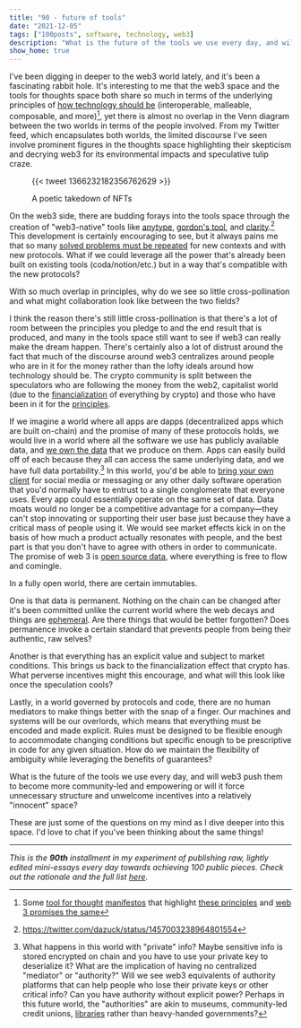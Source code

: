 ```yaml
---
title: "90 - future of tools"
date: "2021-12-05"
tags: ["100posts", software, technology, web3]
description: "What is the future of the tools we use every day, and will web3 push them to become more community-led and empowering or will it force unnecessary structure and unwelcome incentives into a relatively \"innocent\" space?"
show_home: true
---
```


I've been digging in deeper to the web3 world lately, and it's been a fascinating rabbit hole. It's interesting to me that the web3 space and the tools for thoughts space both share so much in terms of the underlying principles of [how technology should be](/posts/everyday-magic) (interoperable, malleable, composable, and more)[^1], yet there is almost no overlap in the Venn diagram between the two worlds in terms of the people involved. From my Twitter feed, which encapsulates both worlds, the limited discourse I've seen involve prominent figures in the thoughts space highlighting their skepticism and decrying web3 for its environmental impacts and speculative tulip craze. 

<figure class="embed">
    {{< tweet 1366232182356762629 >}}
    <figcaption><p>A poetic takedown of NFTs</p></figcaption>
</figure>


On the web3 side, there are budding forays into the tools space through the creation of "web3-native" tools like [anytype](anytype.io0), [gordon's tool](https://twitter.com/gordonbrander/status/1458290443091804160), and [clarity](https://www.clarity.so/).[^2] This development is certainly encouraging to see, but it always pains me that so many [solved problems must be repeated](/experiments/100posts/resolved-problems) for new contexts and with new protocols. What if we could leverage all the power that's already been built on existing tools (coda/notion/etc.) but in a way that's compatible with the new protocols? 

With so much overlap in principles, why do we see so little cross-pollination and what might collaboration look like between the two fields? 

I think the reason there's still little cross-pollination is that there's a lot of room between the principles you pledge to and the end result that is produced, and many in the tools space still want to see if web3 can really make the dream happen. There's certainly also a lot of distrust around the fact that much of the discourse around web3 centralizes around people who are in it for the money rather than the lofty ideals around how technology should be. The crypto community is split between the speculators who are following the money from the web2, capitalist world (due to the [financialization](/experiments/100posts/financialization) of everything by crypto) and those who have been in it for the [principles](/experiments/100posts/scope-of-normality).

If we imagine a world where all apps are dapps (decentralized apps which are built on-chain) and the promise of many of these protocols holds, we would live in a world where all the software we use has publicly available data, and [we own the data](https://twitter.com/ceramicnetwork/status/1462566988644036608) that we produce on them. Apps can easily build off of each because they all can access the same underlying data, and we have full data portability.[^3] In this world, you'd be able to [bring your own client](https://www.geoffreylitt.com/2021/03/05/bring-your-own-client.html) for social media or messaging or any other daily software operation that you'd normally have to entrust to a single conglomerate that everyone uses. Every app could essentially operate on the same set of data. Data moats would no longer be a competitive advantage for a company—they can't stop innovating or supporting their user base just because they have a critical mass of people using it. We would see market effects kick in on the basis of how much a product actually resonates with people, and the best part is that you don't have to agree with others in order to communicate. The promise of web 3 is [open source data](https://twitter.com/Iiterature/status/1458569146996862982), where everything is free to flow and comingle. 

In a fully open world, there are certain immutables. 

One is that data is permanent. Nothing on the chain can be changed after it's been committed unlike the current world where the web decays and things are [ephemeral](/experiments/100posts/allure-of-ephemerality). Are there things that would be better forgotten? Does permanence invoke a certain standard that prevents people from being their authentic, raw selves?

Another is that everything has an explicit value and subject to market conditions. This brings us back to the financialization effect that crypto has. What perverse incentives might this encourage, and what will this look like once the speculation cools? 

Lastly, in a world governed by protocols and code, there are no human mediators to make things better with the snap of a finger. Our machines and systems will be our overlords, which means that everything must be encoded and made explicit. Rules must be designed to be flexible enough to accommodate changing conditions but specific enough to be prescriptive in code for any given situation. How do we maintain the flexibility of ambiguity while leveraging the benefits of guarantees? 

What is the future of the tools we use every day, and will web3 push them to become more community-led and empowering or will it force unnecessary structure and unwelcome incentives into a relatively "innocent" space?

These are just some of the questions on my mind as I dive deeper into this space. I'd love to chat if you've been thinking about the same things!

[^1]: Some [tool for thought](https://www.inkandswitch.com/) [manifestos](https://numinous.productions/ttft/) that highlight [these principles](https://www.mollymielke.com/cc) and [web 3 promises the same](https://baby.mirror.xyz/O7a922A-9zT4C4UwssRExkftdHywJ-13sR2rxQ-t__k?utm_source=pocket_mylist)
[^2]: https://twitter.com/dazuck/status/1457003238964801554
[^3]: What happens in this world with "private" info? Maybe sensitive info is stored encrypted on chain and you have to use your private key to deserialize it? What are the implication of having no centralized "mediator" or "authority?" Will we see web3 equivalents of authority platforms that can help people who lose their private keys or other critical info? Can you have authority without explicit power? Perhaps in this future world, the "authorities" are akin to museums, community-led credit unions, [libraries](https://www.nytimes.com/2020/02/25/books/review/joanne-mcneil-lurking.html#:~:text=or%20maybe%20the%20internet%20should%20be%20more%20like%20a%20library%2C%20%E2%80%9Ca%20civic%20and%20independent%20body%20...%20guided%20by%20principles%20of%20justice%2C%20rights%20and%20human%20dignity%2C%E2%80%9D%20where%20%E2%80%9Ceveryone%20is%20welcome%20...%20just%20for%20being.%E2%80%9D) rather than heavy-handed governments?

---
*This is the **90th** installment in my experiment of publishing raw, lightly edited mini-essays every day towards achieving 100 public pieces. Check out the rationale and the full list [here](/experiments/100posts/)*.
